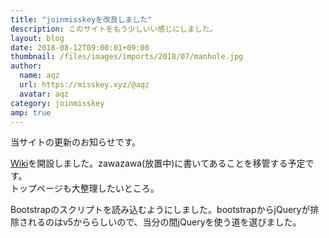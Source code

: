 ```yaml
---
title: "joinmisskeyを改良しました"
description: このサイトをもう少しいい感じにしました。
layout: blog
date: 2018-08-12T09:00:01+09:00
thumbnail: /files/images/imports/2018/07/manhole.jpg
author:
  name: aqz
  url: https://misskey.xyz/@aqz
  avatar: aqz
category: joinmisskey
amp: true
---
```

当サイトの更新のお知らせです。

[Wiki](/ja/wiki/)を開設しました。zawazawa(放置中)に書いてあることを移管する予定です。  
トップページも大整理したいところ。

Bootstrapのスクリプトを読み込むようにしました。bootstrapからjQueryが排除されるのはv5かららしいので、当分の間jQueryを使う道を選びました。